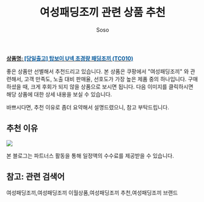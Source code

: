 ﻿---
layout: post
title:  "여성패딩조끼 관련 상품 추천"
author: Soso
categories: [ 패션의류 ]
tags: [여성패딩조끼,여성패딩조끼 이월상품,여성패딩조끼 추천,여성패딩조끼 브랜드]
image: https://ads-partners.coupang.com/image1/q_GGMXL1ra5h191kq3l5P0Y9lciOp6Kp-9UQ9579QrWteCsnyZelqqQzVA5oVjDOoJY7vdarP4QaYiTaZ9IpC8b19-cl6okpru7eslWgE1nooEqbjtsGX4HYctxgIfNTAdXaNzZI7UJEYWreQFSTOlO9LcIzynh1XPxcSparBwuQ8BSKPImee7ppchYgtdMIhAPYUS52hwcXHUJhayn8Vt-bB0vISoVZVKlTKcW-dVYVMFE9902oML912aQ9PIcNWTOi_T0LGFiFf1eZ40mLDXwxBIuI5nqD-Yr-vNvcF64= 
description: "쿠팡에서 여성패딩조끼 관련 상품으로 가장 고객 선호도가 높은 제품 중 하나입니다."
---

<a href="https://link.coupang.com/re/AFFSDP?lptag=AF5673682&pageKey=6874863422&itemId=16458458831&vendorItemId=4240260846&traceid=V0-153-63cb3dc52245c823&requestid=20231116174527390039788493&token=31850C%7CMIXED"><b>상품명: <font color='#01579B'>[당일출고] 탑보이 U넥 초경량 패딩조끼 (TC010)</font></b></a>

좋은 상품만 선별해서 추천드리고 있습니다.
본 상품은 쿠팡에서 "여성패딩조끼" 와 관련해서, 고객 만족도, 노출 대비 판매율, 선호도가 가장 높은 제품 중의 하나입니다.
구매하셨을 때, 크게 후회가 되지 않을 상품으로 보시면 됩니다. 
다음 이미지를 클릭하시면 해당 상품에 대한 상세 내용을 보실 수 있습니다.

바쁘시다면, 추천 이유로 좀더 요약해서 설명드렸으니, 참고 부탁드립니다.

## 추천 이유 

<a href="https://link.coupang.com/re/AFFSDP?lptag=AF5673682&pageKey=6874863422&itemId=16458458831&vendorItemId=4240260846&traceid=V0-153-63cb3dc52245c823&requestid=20231116174527390039788493&token=31850C%7CMIXED"><img src="http://image1.coupangcdn.com/image/vendor_inventory/0552/ae325661b730b97b9b5dfe2c61b1cfd24d0faaa2629f36ab0d5ce3ea7a91.jpg"></a> 

본 블로그는 파트너스 활동을 통해 일정액의 수수료를 제공받을 수 있습니다.

## 참고: 관련 검색어    
여성패딩조끼,여성패딩조끼 이월상품,여성패딩조끼 추천,여성패딩조끼 브랜드
